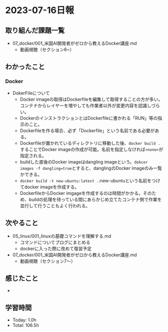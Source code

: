# 2023-07-16日報

## 取り組んだ課題一覧
* 07_docker/001_米国AI開発者がゼロから教えるDocker講座.md
  * 動画視聴（セクション6~）

## わかったこと
### Docker
* DokerFileについて
  * Docker iｍageの取得はDockerfileを編集して取得することの方が多い。コンテナからレイヤーを増やしても作業者以外が変更内容を認識しづらい。
  * DockerのインストラクションとはDockerfileに書かれる「RUN」等の指示のこと。
  * Dockerfileを作る場合、必ず「Dockerfile」という名前である必要がある。
  * Dockerfileが置かれているディレクトリに移動した後、`docker build .`することでDocker imageの作成が可能。名前を指定しなければ`<none>`が指定される。
  * buildした直後のDocker imageはdangling imageという。`dokcer images -f dangling=true`とすると、danglingのDocker imageのみ一覧かできる。
  * `docker build -t new-ubuntu:latest .`:new-ubuntuという名前をつけてdocker imageを作成する。
  * DockerfileからDocker imgageを作成するのは時間がかかる。そのため、buildの処理を待っている間にあらかじめ立てたコンテナ側で作業を並行して行うこともよく行われる。

## 次やること
* 05_linux/001_linuxの基礎コマンドを理解する.md
  * コマンドについてブログにまとめる
  * dockerに入った際に改めて復習予定
* 07_docker/001_米国AI開発者がゼロから教えるDocker講座.md
  * 動画視聴（セクション7〜）

## 感じたこと
*

## 学習時間
* Today: 1.0h
* Total: 106.5h